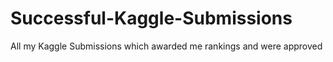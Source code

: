 # Successful-Kaggle-Submissions
All my Kaggle Submissions which awarded me rankings and were approved
